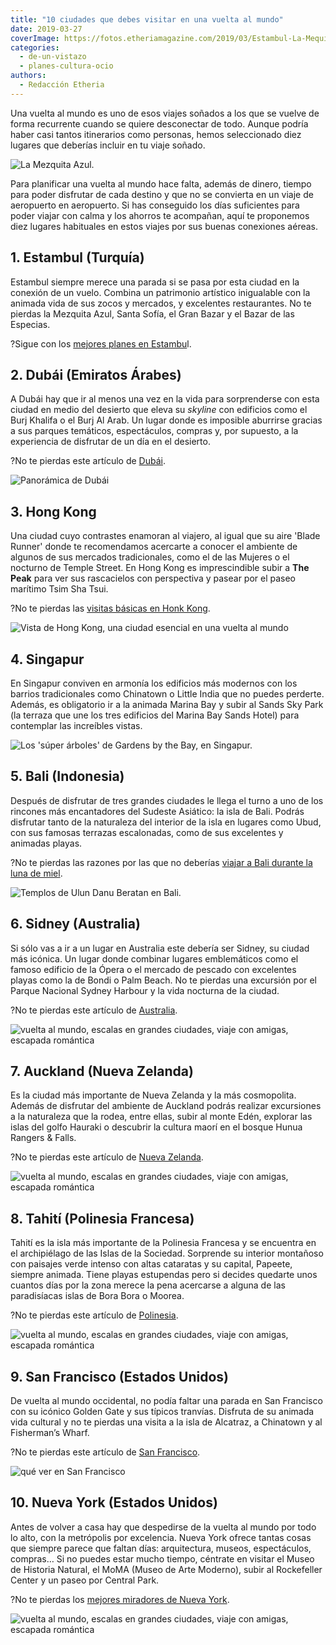 ```yaml
---
title: "10 ciudades que debes visitar en una vuelta al mundo"
date: 2019-03-27
coverImage: https://fotos.etheriamagazine.com/2019/03/Estambul-La-Mequita-Azul.jpg
categories: 
  - de-un-vistazo
  - planes-cultura-ocio
authors: 
  - Redacción Etheria
---
```


Una vuelta al mundo es uno de esos viajes soñados a los que se vuelve de forma 
recurrente cuando se quiere desconectar de todo. Aunque podría haber casi tantos 
itinerarios como personas, hemos seleccionado diez lugares que deberías incluir en tu 
viaje soñado. 

![La Mezquita Azul.](https://fotos.etheriamagazine.com/2019/03/Estambul-La-Mequita-Azul.jpg "La Mezquita Azul. © Adli Wahid.")

Para planificar una vuelta al mundo hace falta, además de dinero, tiempo para poder 
disfrutar de cada destino y que no se convierta en un viaje de aeropuerto en aeropuerto. 
Si has conseguido los días suficientes para poder viajar con calma y los ahorros te 
acompañan, aquí te proponemos diez lugares habituales en estos viajes por sus buenas 
conexiones aéreas. 

## 1\. Estambul (Turquía)

Estambul siempre merece una parada si se pasa por esta ciudad en la conexión de un 
vuelo. Combina un patrimonio artístico inigualable con la animada vida de sus zocos y 
mercados, y excelentes restaurantes. No te pierdas la Mezquita Azul, Santa Sofía, el 
Gran Bazar y el Bazar de las Especias. 

?Sigue con los [mejores planes en 
Estambu](https://etheriamagazine.com/2018/05/03/fin-de-semana-romantico-en-estambul/)l. 

## 2\. Dubái (Emiratos Árabes)

A Dubái hay que ir al menos una vez en la vida para sorprenderse con esta ciudad en 
medio del desierto que eleva su _skyline_ con edificios como el Burj Khalifa o el Burj 
Al Arab. Un lugar donde es imposible aburrirse gracias a sus parques temáticos, 
espectáculos, compras y, por supuesto, a la experiencia de disfrutar de un día en el 
desierto. 

?No te pierdas este artículo de [Dubái](https://etheriamagazine.com/2019/05/31/como-aprovechar-una-escala-en-dubai/). 

![Panorámica de Dubái](https://fotos.etheriamagazine.com/2019/03/Dubai.jpg "Dubái. ©Jeshoots.com.")

## 3\. Hong Kong

Una ciudad cuyo contrastes enamoran al viajero, al igual que su aire 'Blade Runner' 
donde te recomendamos acercarte a conocer el ambiente de algunos de sus mercados 
tradicionales, como el de las Mujeres o el nocturno de Temple Street. En Hong Kong es 
imprescindible subir a **The Peak** para ver sus rascacielos con perspectiva y pasear 
por el paseo marítimo Tsim Sha Tsui. 

?No te pierdas las [visitas básicas en Honk 
Kong](https://etheriamagazine.com/2019/09/06/que-ver-hacer-dos-dias-en-hong-kong/). 

![Vista de Hong Kong, una ciudad esencial en una vuelta al mundo](https://fotos.etheriamagazine.com/2019/03/hong-kong.jpg "Vista de Hong Kong desde The Peak. © Pauline Mae de Leon.")

## 4\. Singapur

En Singapur conviven en armonía los edificios más modernos con los barrios tradicionales 
como Chinatown o Little India que no puedes perderte. Además, es obligatorio ir a la 
animada Marina Bay y subir al Sands Sky Park (la terraza que une los tres edificios del 
Marina Bay Sands Hotel) para contemplar las increíbles vistas. 

![Los 'súper árboles' de Gardens by the Bay, en Singapur.](https://fotos.etheriamagazine.com/2019/03/Singapur-Super-Tree-Grove-at-Gardens-by-the-Bay.jpg "Los 'súper árboles' de Gardens by the Bay, en Singapur. © Coleen Rivas.")

## 5\. Bali (Indonesia)

Después de disfrutar de tres grandes ciudades le llega el turno a uno de los rincones 
más encantadores del Sudeste Asiático: la isla de Bali. Podrás disfrutar tanto de la 
naturaleza del interior de la isla en lugares como Ubud, con sus famosas terrazas 
escalonadas, como de sus excelentes y animadas playas. 

?No te pierdas las razones por las que no deberías [viajar a Bali durante la luna de 
miel](https://etheriamagazine.com/2019/07/23/luna-miel-bali-maldicion-ruptura/). 

![Templos de Ulun Danu Beratan en Bali.](https://fotos.etheriamagazine.com/2019/03/Bali-Ulun-Danu-Beratan-temple.jpg "Templos de Ulun Danu Beratan en Bali. © Sebastian Pena.")

## 6\. Sidney (Australia)

Si sólo vas a ir a un lugar en Australia este debería ser Sidney, su ciudad más icónica. 
Un lugar donde combinar lugares emblemáticos como el famoso edificio de la Ópera o el 
mercado de pescado con excelentes playas como la de Bondi o Palm Beach. No te pierdas 
una excursión por el Parque Nacional Sydney Harbour y la vida nocturna de la ciudad. 

?No te pierdas este artículo de [Australia](https://etheriamagazine.com/2019/03/07/revista-viajes-que-ver-australia/). 

![vuelta al mundo, escalas en grandes ciudades, viaje con amigas, escapada romántica](https://fotos.etheriamagazine.com/2019/03/Sidney-opera.jpg "Edificio de la Opera en Sidney. © Keith Zhu.")

## 7\. Auckland (Nueva Zelanda)

Es la ciudad más importante de Nueva Zelanda y la más cosmopolita. Además de disfrutar 
del ambiente de Auckland podrás realizar excursiones a la naturaleza que la rodea, entre 
ellas, subir al monte Edén, explorar las islas del golfo Hauraki o descubrir la cultura 
maorí en el bosque Hunua Rangers & Falls. 

?No te pierdas este artículo de [Nueva 
Zelanda](https://etheriamagazine.com/2018/08/21/nueva-zelanda-en-autocaravana/). 

![vuelta al mundo, escalas en grandes ciudades, viaje con amigas, escapada romántica](https://fotos.etheriamagazine.com/2019/03/auckland.jpg "Auckland. © Henry-McIntosh.")

## 8\. Tahití (Polinesia Francesa)

Tahití es la isla más importante de la Polinesia Francesa y se encuentra en el 
archipiélago de las Islas de la Sociedad. Sorprende su interior montañoso con paisajes 
verde intenso con altas cataratas y su capital, Papeete, siempre animada. Tiene playas 
estupendas pero si decides quedarte unos cuantos días por la zona merece la pena 
acercarse a alguna de las paradisíacas islas de Bora Bora o Moorea. 

?No te pierdas este artículo de [Polinesia](https://etheriamagazine.com/2019/01/08/la-perla-negra-de-polinesia/). 

![vuelta al mundo, escalas en grandes ciudades, viaje con amigas, escapada romántica](https://fotos.etheriamagazine.com/2019/03/bora-bora.jpg "Hotel en Bora Bora.")

## 9\. San Francisco (Estados Unidos)

De vuelta al mundo occidental, no podía faltar una parada en San Francisco con su 
icónico Golden Gate y sus típicos tranvías. Disfruta de su animada vida cultural y no te 
pierdas una visita a la isla de Alcatraz, a Chinatown y al Fisherman’s Wharf. 

?No te pierdas este artículo de [San 
Francisco](https://etheriamagazine.com/2021/04/09/10-visitas-imprescindibles-en-san-francisco/). 

![qué ver en San Francisco](https://fotos.etheriamagazine.com/2018/07/viaje-san-francisco-Golden-Gate-Bridge.jpg "Golden Gate visto desde Baker Beach (Presidio). ©SFTravel Association")

## 10\. Nueva York (Estados Unidos)

Antes de volver a casa hay que despedirse de la vuelta al mundo por todo lo alto, con la 
metrópolis por excelencia. Nueva York ofrece tantas cosas que siempre parece que faltan 
días: arquitectura, museos, espectáculos, compras… Si no puedes estar mucho tiempo, 
céntrate en visitar el Museo de Historia Natural, el MoMA (Museo de Arte Moderno), subir 
al Rockefeller Center y un paseo por Central Park. 

?No te pierdas los [mejores miradores de Nueva 
York](https://etheriamagazine.com/2020/02/24/los-mejores-miradores-de-nueva-york-gratis-de-pago/). 

![vuelta al mundo, escalas en grandes ciudades, viaje con amigas, escapada romántica](https://fotos.etheriamagazine.com/2018/05/Nueva-York-puente-de-Brooklin.jpg "Golden Gate en Nueva York.")
